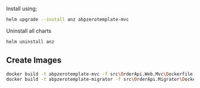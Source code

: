 ﻿Install using;

```bash
helm upgrade --install anz abpzerotemplate-mvc
```

Uninstall all charts

```bash
helm uninstall anz
```

## Create Images

```bash
docker build -t abpzerotemplate-mvc -f src\OrderApi.Web.Mvc\Dockerfile .
docker build -t abpzerotemplate-migrator -f src\OrderApi.Migrator\Dockerfile .
```
